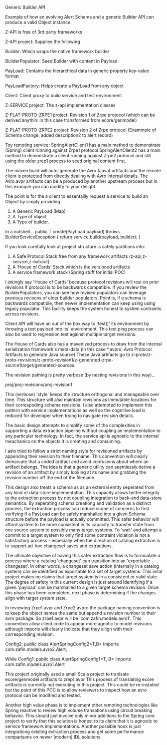 Generic Builder API

Example of how an evolving Alert Schema and a generic Builder API can produce a valid Object instance.

Z-API is free of 3rd party frameworks

Z-API project: Supplies the following

  Builder: Which wraps the native framework builder
  
  BuilderPopulator: Seed Builder with content in Payload
  
  PayLoad: Contains the hierarchical data in generic property key-value format 
  
  PayLoadFactory: Helps create a PayLoad from any object
  
  Client: Client proxy to build service and test environment

Z-SERVICE project: The z-api implementation classes

Z-PLAT-PROTO-ZRPE1 project:
  Revision 1 of Zrpe protocol (which can be derived anythin: in this case transformed from ecore/genmodel)

Z-PLAT-PROTO-ZRPE2 project:
  Revision 2 of Zrpe protocol (Exammple of Schema change: added description2 to alert record)

Toy remoting service:
SpringAlertClient1 has a main method to demonstrate (Spring) client running against Zrpe1 protocol
SpringAlertClient2 has a main method to demonstrate a client running against Zrpe2 protocol and still using the older zrep1 process to seed original content first.

The maven build will auto-generate the Avro (Java) artifacts and the remote client is protected from directly dealing with Avro internal details. The Avro.avpr artifacts can be a produced by another upstream process but in this example you can modify to your delight.

The point is for the a client to essentailly request a service to build an Object by simply providing
1. A Generic PayLoad (Map)
2. A Type of object
3. A Type of builder.

In a nutshell...
    public T create(PayLoad payload) throws BuilderServiceException {
        return service.build(payload, builder);
    }
    
If you look carefully look at project structure is safely partitions into:
1. A Safe Protocol Stack free from any framework artifacts (z-api,z-service,z-extract)
2. A 'House of Cards' Stack which is the versioned artifacts 
3. A service framework stack (Spring stuff for initial POC)

I jokingly say 'House of Cards' because protocol revisions will rest on prior revisions if protocol is to be backwards compatible. If you review the BuilderPopulators, you can see how revised populators can leverage previous revisons of older builder populators. Point is, if a schema is backwards compatible, then newer implementation can keep using using legacy populator. This facility keeps the system honest to system contraints across revisions.

Client API will have an out of the box way to 'test()' its environment by throwing a test payload into its' environment.
This test ping process can also be used to regression test against multiple target revisions.

The House of Cards also has a mavenized process to draw from the internal serialization framework's meta-data (in this case *.avpro: Avro Protocol Artifacts to generate Java source) These Java artifacts go to z-proto/z-proto-revisions/z-proto-revision1/z-generated-zrpe-source1target/generated-sources.

The revision pathing is pretty verbose (by nesting revisions in this way)...

proj/proj-revisions/proj-revision1

This (verbose) 'style' keeps the structure orthogonal and manageable over time. This structure will also maintain revisions as immutable locations for their correspoding schema revisions.
I also attempted to implement this pattern with service implementations as well so the cognitive load is reduced for developer when trying to navigate revision details.

The basic design attempts to simplify some of the complexities in supporting a data extraction pipeline without coupling an implementation to any particular technology. In fact, the service api is agnostic to the internal meachanics on the objects it is creating and consuming.

I aslo tried to follow a strict naming style for revisioned artifacts by appending their revision to their filename.
This convention will clearly demarcate that a coded artifact and avoid confusions about where an artifact belongs.
The idea is that a generic utility can seemlessly derive a revision of an artifact by simply looking at its name and grabbing the revision number off the end of the filename.

This design also treats a schema as as an external entity seperated from any kind of data-store implementation.
This capacity allows better integrity to the extraction process by not coupling integration to back-end data-store semantics.
By seperating schema creationg and validation as a distinct process, the extraction process can reduce scope of concerns to first verifying if a PayLoad can be safely marshalled into a given Schema structure before the payload is actually committed.
This safer behavior will afford system to be more consistent in its capacity to transfer state from one source system to possibly many target systems. To 'wait' and attempt a commit to a target system to only find some contraint violation  is not a satisfactory process - especially when the direction of catalog extraction is to support ad-hoc changeset saves and extractions.

The ultimate objective of having this safer extraction flow is to formualate a process where a catalog 'changeset' can transition into an 'exportable changeset'. In other words, a changeset save  action (internally in a catalog system) can be identified as exportable to a set of target systems. This inital project makes no claims that target system is in a consistent or valid state. The degree of safety in this current design is just around identifying if a given 'payload' can be marshalled to a given target schema revision. Once this phase has been completed, next phase is determining if the changes align with target system state.

In reviewing Zrpe1.avpr and Zrpe2.avpro the package naming convention is to keep the object names the same but append a revision number to their avro package. So zrpe1.avpr will be 'com.zafin.models.avro1'. This convention allow client code to appear more agnotic to model revisions although imports will clearly indicate that they allign with their corresponding  revision:

Config2:
public class AlertSpringConfig2<T,B> 
Imports com.zafin.models.avro2.Alert;

While Config1:
public class AlertSpringConfig1<T, B> 
Imports com.zafin.models.avro1.Alert

This project originally used a small Scala project to tranlsate ecore/genmodel artifacts to zrep1.avpr
This process of translating ecore artifacts is currently not executing in this project. This could be re-instated but
the point of this POC is to allow reviewers to inspect how an avro protocol can be modified and tested.

Another high value phase is to implement other remoting technologies like Spring reactive to review high volume transations using circuit breaking behavior. This should just involve only minor additions to the Spring core project to verify that this solution is honest to its claim that it is agnostic to service framework implementations. Another possible hook is just integrationg existing extraction process and get some performance comparisons on newer (modern) IDL solutions.  
